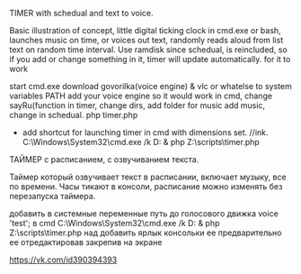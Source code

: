 TIMER with schedual and text to voice. 

Basic illustration of concept, little digital ticking clock in cmd.exe or bash, launches music on time, or voices out text, randomly reads aloud from list text on random time interval. Use ramdisk since schedual, is reincluded, so if you add or change something in it, timer will update automatically. 
for it to work


start cmd.exe 
download govorilka(voice engine) & vlc or whatelse 
to system variables PATH add your voice engine so it would work in cmd, 
change sayRu(function in timer, change dirs, 
add folder for music add music, change in schedual.
php timer.php 
+ add shortcut for launching timer in cmd with dimensions set. //ink. C:\Windows\System32\cmd.exe /k D: & php Z:\scripts\timer.php 


ТАЙМЕР c расписанием, с озвучиванием текста.

Таймер который озвучивает текст в расписании, включает музыку, все по времени. Часы тикают в консоли, расписание можно изменять без перезапуска таймера. 

добавить в системные переменные путь до голосового движка voice 'test'; в cmd
C:\Windows\System32\cmd.exe /k D: & php Z:\scripts\timer.php 
над добавить ярлык консольки ее предварительно ее отредактировав закрепив на экране



https://vk.com/id390394393


